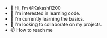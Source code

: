 - 👋 Hi, I’m @Kakashi1200
- 👀 I’m interested in learning code.
- 🌱 I’m currently learning the basics. 
- 💞️ I’m looking to collaborate on my projects.
- 📫 How to reach me 

<!---
Kakashi1200/Kakashi1200 is a ✨ special ✨ repository because its `README.md` (this file) appears on your GitHub profile.
You can click the Preview link to take a look at your changes.
--->
